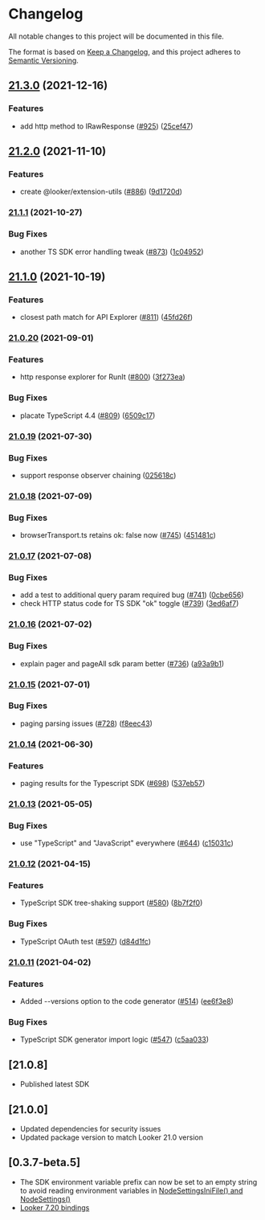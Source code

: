 # Changelog

All notable changes to this project will be documented in this file.

The format is based on [Keep a Changelog](https://keepachangelog.com/en/1.0.0/),
and this project adheres to [Semantic Versioning](https://semver.org/spec/v2.0.0.html).

## [21.3.0](https://www.github.com/looker-open-source/sdk-codegen/compare/sdk-rtl-v21.2.0...sdk-rtl-v21.3.0) (2021-12-16)


### Features

* add http method to IRawResponse ([#925](https://www.github.com/looker-open-source/sdk-codegen/issues/925)) ([25cef47](https://www.github.com/looker-open-source/sdk-codegen/commit/25cef47fa61a5f15565560b48f5e0c45a0cd9b44))

## [21.2.0](https://www.github.com/looker-open-source/sdk-codegen/compare/sdk-rtl-v21.1.1...sdk-rtl-v21.2.0) (2021-11-10)


### Features

* create @looker/extension-utils ([#886](https://www.github.com/looker-open-source/sdk-codegen/issues/886)) ([9d1720d](https://www.github.com/looker-open-source/sdk-codegen/commit/9d1720d9a4cec00c45195dd9c716d9a2a929264f))

### [21.1.1](https://www.github.com/looker-open-source/sdk-codegen/compare/sdk-rtl-v21.1.0...sdk-rtl-v21.1.1) (2021-10-27)


### Bug Fixes

* another TS SDK error handling tweak ([#873](https://www.github.com/looker-open-source/sdk-codegen/issues/873)) ([1c04952](https://www.github.com/looker-open-source/sdk-codegen/commit/1c049527e22926fa7fe0ae011ab4595520005e2f))

## [21.1.0](https://www.github.com/looker-open-source/sdk-codegen/compare/sdk-rtl-v21.0.20...sdk-rtl-v21.1.0) (2021-10-19)


### Features

* closest path match for API Explorer ([#811](https://www.github.com/looker-open-source/sdk-codegen/issues/811)) ([45fd26f](https://www.github.com/looker-open-source/sdk-codegen/commit/45fd26fb0f325fa90edfec72f835ed3a79b9afeb))

### [21.0.20](https://www.github.com/looker-open-source/sdk-codegen/compare/sdk-rtl-v21.0.19...sdk-rtl-v21.0.20) (2021-09-01)


### Features

* http response explorer for RunIt ([#800](https://www.github.com/looker-open-source/sdk-codegen/issues/800)) ([3f273ea](https://www.github.com/looker-open-source/sdk-codegen/commit/3f273ea7f849dafece8f4f5f60558021ecd41705))


### Bug Fixes

* placate TypeScript 4.4 ([#809](https://www.github.com/looker-open-source/sdk-codegen/issues/809)) ([6509c17](https://www.github.com/looker-open-source/sdk-codegen/commit/6509c17da655be1fb7d51d0275b9e198aa6ae929))

### [21.0.19](https://www.github.com/looker-open-source/sdk-codegen/compare/sdk-rtl-v21.0.18...sdk-rtl-v21.0.19) (2021-07-30)


### Bug Fixes

* support response observer chaining ([025618c](https://www.github.com/looker-open-source/sdk-codegen/commit/025618c806efc1664b4f573248ad5a64d6cee3e3))

### [21.0.18](https://www.github.com/looker-open-source/sdk-codegen/compare/sdk-rtl-v21.0.17...sdk-rtl-v21.0.18) (2021-07-09)


### Bug Fixes

* browserTransport.ts retains ok: false now ([#745](https://www.github.com/looker-open-source/sdk-codegen/issues/745)) ([451481c](https://www.github.com/looker-open-source/sdk-codegen/commit/451481c62cdc986c860c582e4a77e3e887c6a732))

### [21.0.17](https://www.github.com/looker-open-source/sdk-codegen/compare/sdk-rtl-v21.0.16...sdk-rtl-v21.0.17) (2021-07-08)


### Bug Fixes

* add a test to additional query param required bug ([#741](https://www.github.com/looker-open-source/sdk-codegen/issues/741)) ([0cbe656](https://www.github.com/looker-open-source/sdk-codegen/commit/0cbe656aaf53f6f92fafcc62eeb573e0ff2d0a19))
* check HTTP status code for TS SDK "ok" toggle ([#739](https://www.github.com/looker-open-source/sdk-codegen/issues/739)) ([3ed6af7](https://www.github.com/looker-open-source/sdk-codegen/commit/3ed6af78b2cb9610b3386ff851013a93fff40f54))

### [21.0.16](https://www.github.com/looker-open-source/sdk-codegen/compare/sdk-rtl-v21.0.15...sdk-rtl-v21.0.16) (2021-07-02)


### Bug Fixes

* explain pager and pageAll sdk param better ([#736](https://www.github.com/looker-open-source/sdk-codegen/issues/736)) ([a93a9b1](https://www.github.com/looker-open-source/sdk-codegen/commit/a93a9b1ded0acddeaf051e7a2fed5132c1cb5c0c))

### [21.0.15](https://www.github.com/looker-open-source/sdk-codegen/compare/sdk-rtl-v21.0.14...sdk-rtl-v21.0.15) (2021-07-01)


### Bug Fixes

* paging parsing issues ([#728](https://www.github.com/looker-open-source/sdk-codegen/issues/728)) ([f8eec43](https://www.github.com/looker-open-source/sdk-codegen/commit/f8eec43bdfbe337d41b1da02c127d690c8815ed3))

### [21.0.14](https://www.github.com/looker-open-source/sdk-codegen/compare/sdk-rtl-v21.0.13...sdk-rtl-v21.0.14) (2021-06-30)


### Features

* paging results for the Typescript SDK ([#698](https://www.github.com/looker-open-source/sdk-codegen/issues/698)) ([537eb57](https://www.github.com/looker-open-source/sdk-codegen/commit/537eb579b9c6d95d600f455a187e6d7b9bf700ef))

### [21.0.13](https://www.github.com/looker-open-source/sdk-codegen/compare/sdk-rtl-v21.0.12...sdk-rtl-v21.0.13) (2021-05-05)


### Bug Fixes

* use "TypeScript" and "JavaScript" everywhere ([#644](https://www.github.com/looker-open-source/sdk-codegen/issues/644)) ([c15031c](https://www.github.com/looker-open-source/sdk-codegen/commit/c15031cee189556adbd9e18641e7c992e86e3611))

### [21.0.12](https://www.github.com/looker-open-source/sdk-codegen/compare/sdk-rtl-v21.0.11...sdk-rtl-v21.0.12) (2021-04-15)


### Features

* TypeScript SDK tree-shaking support ([#580](https://www.github.com/looker-open-source/sdk-codegen/issues/580)) ([8b7f2f0](https://www.github.com/looker-open-source/sdk-codegen/commit/8b7f2f00ab1a765a04bd460a1ca88e9b7bd66a98))


### Bug Fixes

* TypeScript OAuth test ([#597](https://www.github.com/looker-open-source/sdk-codegen/issues/597)) ([d84d1fc](https://www.github.com/looker-open-source/sdk-codegen/commit/d84d1fc976b52f01981592eacb3abc8e1aab9f1f))

### [21.0.11](https://www.github.com/looker-open-source/sdk-codegen/compare/sdk-rtl-v21.0.10...sdk-rtl-v21.0.11) (2021-04-02)


### Features

* Added --versions option to the code generator ([#514](https://www.github.com/looker-open-source/sdk-codegen/issues/514)) ([ee6f3e8](https://www.github.com/looker-open-source/sdk-codegen/commit/ee6f3e8f55e300df1a75c9be89b47f067bc08dee))


### Bug Fixes

* TypeScript SDK generator import logic ([#547](https://www.github.com/looker-open-source/sdk-codegen/issues/547)) ([c5aa033](https://www.github.com/looker-open-source/sdk-codegen/commit/c5aa033c749a2db8a0f98d5b8f49dc287fad06a2))

## [21.0.8]

- Published latest SDK

## [21.0.0]

- Updated dependencies for security issues
- Updated package version to match Looker 21.0 version

## [0.3.7-beta.5]

- The SDK environment variable prefix can now be set to an empty string to avoid reading environment variables in [NodeSettingsIniFile() and NodeSettings()](src/nodeSettings.ts)
- [Looker 7.20 bindings](https://github.com/looker-open-source/sdk-codegen/pull/383)
